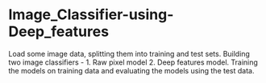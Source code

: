 # Image_Classifier-using-Deep_features
Load some image data, splitting them into training and test sets. Building two image classifiers - 1. Raw pixel model 2. Deep features model. Training the models on training data and evaluating the models using the test data.
